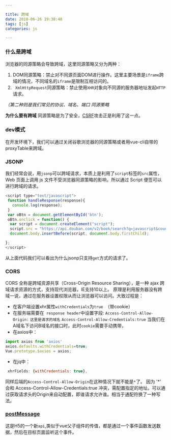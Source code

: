 ```yaml
---

title: 跨域
date: 2018-06-26 19:38:48
tags: [js]
categories: js

---
```


### **什么是跨域**
浏览器的同源策略会导致跨域，这里同源策略又分为两种：
1. DOM同源策略：禁止对不同源页面DOM进行操作。这里主要场景是`iframe`跨域的情况，不同域名的`iframe`是限制互相访问的。
2. ` XmlHttpRequest`同源策略：禁止使用`XHR`对象向不同源的服务器地址发起`HTTP`请求。

_（第二种则是我们常见的协议、域名、端口 同源策略_

**为什么要有跨域**
同源策略是为了安全，[CSRF](https://baike.baidu.com/item/CSRF)攻击正是利用了这一点。

### dev模式
在开发环境下，我们可以通过关闭谷歌浏览器的同源策略或者用vue-cli自带的proxyTable来跨域。

### **JSONP**

我们经常会说，用`jsonp`可以跨域请求，本质上是利用了`script`标签的`src`属性，Web 页面上调用 js 文件不受浏览器同源策略的影响，所以通过 Script 便签可以进行跨域的请求。
``` js
<script type="text/javascript">
 function handleResponse(response){
   console.log(response);
 }
 var oBtn = document.getElementById('btn');
 oBtn.onclick = function() { 
  var script = document.createElement("script");
  script.src = "https://api.douban.com/v2/book/search?q=javascript&count=1&callback=handleResponse";
  document.body.insertBefore(script, document.body.firstChild); 

};
</script>
```
从上面代码我们可以看出为什么jsonp只支持`get`方式的请求了。

### **CORS**
CORS 全称是跨域资源共享（Cross-Origin Resource Sharing），是一种 ajax 跨域请求资源的方式，支持现代浏览器，IE支持10以上。
原理是利用服务器没有跨域一说，通过在服务器设置权限从而让浏览器可以访问。大致过程是：

- 在客户端设置xhr属性`withCredentials`为`true `（带cookie）
- 在服务端需要在` response header`中设置字段:
`Access-Control-Allow-Origin:` `这里是请求的域名`
`Access-Control-Allow-Credentials:true`
当我们在A域名下访问B域名的接口时，此时`cookie`需要手动携带，
- 在axios中：
```js
import axios from 'axios'
axios.defaults.withCredentials=true;
Vue.prototype.$axios = axios;
```
- 在jq中：
```js
 xhrFields: {withCredentials: true},
 ```
 同样后端的`Access-Control-Allow-Origin`在这种情况下就不能是`*`了。
 因为 '*' 会和 Access-Control-Allow-Credentials:true 冲突，需配置指定的地址。可以通过获取请求头的Origin来自动配置，即谁请求允许谁。相当于通配符换了一种写法。
 
### **[postMessage](https://developer.mozilla.org/zh-CN/docs/Web/API/Window/postMessage)**
这是H5的一个新`api`,类似于vue父子组件的传值，都是通过一个事件函数发送数据，然后在目标页面监听这个事件。
